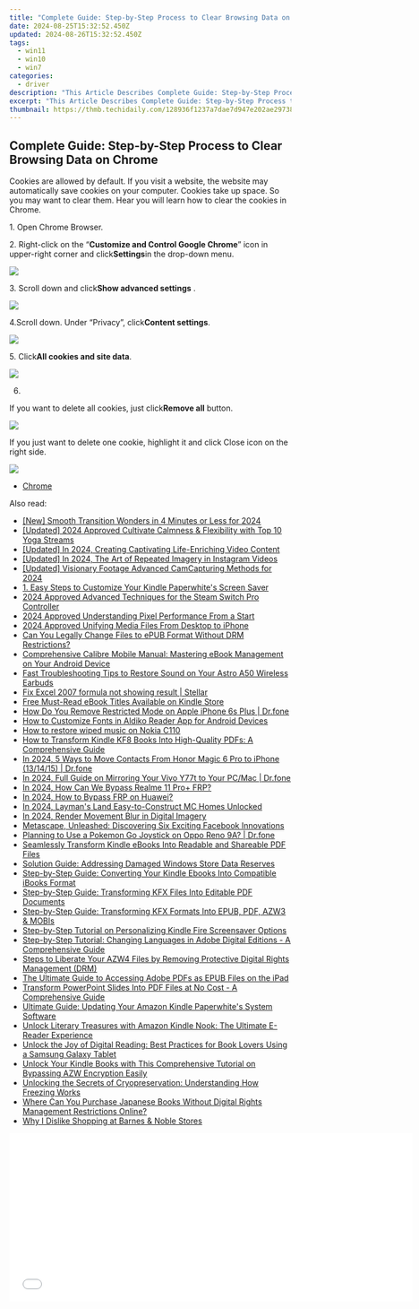 ```yaml
---
title: "Complete Guide: Step-by-Step Process to Clear Browsing Data on Chrome"
date: 2024-08-25T15:32:52.450Z
updated: 2024-08-26T15:32:52.450Z
tags:
  - win11
  - win10
  - win7
categories:
  - driver
description: "This Article Describes Complete Guide: Step-by-Step Process to Clear Browsing Data on Chrome"
excerpt: "This Article Describes Complete Guide: Step-by-Step Process to Clear Browsing Data on Chrome"
thumbnail: https://thmb.techidaily.com/128936f1237a7dae7d947e202ae29738fcba18f1e1925b63e660146e08554eaf.jpg
---
```


## Complete Guide: Step-by-Step Process to Clear Browsing Data on Chrome

Cookies are allowed by default. If you visit a website, the website may automatically save cookies on your computer. Cookies take up space. So you may want to clear them. Hear you will learn how to clear the cookies in Chrome.  
   
1\. Open Chrome Browser.  
  
2\. Right-click on the “**Customize and Control Google Chrome**” icon in upper-right corner and click**Settings**in the drop-down menu.  
  
![](https://images.drivereasy.com/wp-content/uploads/2017/01/img_58819267b2017.jpg)   
  
 3\. Scroll down and click**Show advanced settings** .  
  
![](https://images.drivereasy.com/wp-content/uploads/2017/01/img_588192d746fc0.jpg) 

  
4.Scroll down. Under “Privacy”, click**Content settings**.  
  
![](https://images.drivereasy.com/wp-content/uploads/2017/01/img_5881ac2388804.jpg) 

  
5\. Click**All cookies and site data**.   
  
![](https://images.drivereasy.com/wp-content/uploads/2017/01/img_5881ac8814c1b.png)   
  
 6.  
  
 If you want to delete all cookies, just click**Remove all** button.  
  
![](https://images.drivereasy.com/wp-content/uploads/2017/01/img_5881ad5d5e355.png)   
  
 If you just want to delete one cookie, highlight it and click Close icon on the right side.  
  
![](https://images.drivereasy.com/wp-content/uploads/2017/01/img_5881adc741be2.png) 

* [Chrome](https://tools.techidaily.com/drivereasy/download/)

<ins class="adsbygoogle"
     style="display:block"
     data-ad-format="autorelaxed"
     data-ad-client="ca-pub-7571918770474297"
     data-ad-slot="1223367746"></ins>



<ins class="adsbygoogle"
     style="display:block"
     data-ad-client="ca-pub-7571918770474297"
     data-ad-slot="8358498916"
     data-ad-format="auto"
     data-full-width-responsive="true"></ins>

<span class="atpl-alsoreadstyle">Also read:</span>
<div><ul>
<li><a href="https://screen-sharing-recording.techidaily.com/new-smooth-transition-wonders-in-4-minutes-or-less-for-2024/"><u>[New] Smooth Transition Wonders in 4 Minutes or Less for 2024</u></a></li>
<li><a href="https://facebook-video-share.techidaily.com/updated-2024-approved-cultivate-calmness-and-flexibility-with-top-10-yoga-streams/"><u>[Updated] 2024 Approved  Cultivate Calmness & Flexibility with Top 10 Yoga Streams</u></a></li>
<li><a href="https://facebook-video-share.techidaily.com/updated-in-2024-creating-captivating-life-enriching-video-content/"><u>[Updated] In 2024, Creating Captivating Life-Enriching Video Content</u></a></li>
<li><a href="https://instagram-video-files.techidaily.com/updated-in-2024-the-art-of-repeated-imagery-in-instagram-videos/"><u>[Updated] In 2024, The Art of Repeated Imagery in Instagram Videos</u></a></li>
<li><a href="https://screen-capture.techidaily.com/updated-visionary-footage-advanced-camcapturing-methods-for-2024/"><u>[Updated] Visionary Footage  Advanced CamCapturing Methods for 2024</u></a></li>
<li><a href="https://some-knowledge.techidaily.com/1-easy-steps-to-customize-your-kindle-paperwhites-screen-saver/"><u>1. Easy Steps to Customize Your Kindle Paperwhite's Screen Saver</u></a></li>
<li><a href="https://screen-activity-recording.techidaily.com/2024-approved-advanced-techniques-for-the-steam-switch-pro-controller/"><u>2024 Approved  Advanced Techniques for the Steam Switch Pro Controller</u></a></li>
<li><a href="https://some-approaches.techidaily.com/2024-approved-understanding-pixel-performance-from-a-start/"><u>2024 Approved  Understanding Pixel Performance From a Start</u></a></li>
<li><a href="https://some-approaches.techidaily.com/2024-approved-unifying-media-files-from-desktop-to-iphone/"><u>2024 Approved  Unifying Media Files  From Desktop to iPhone</u></a></li>
<li><a href="https://some-knowledge.techidaily.com/can-you-legally-change-files-to-epub-format-without-drm-restrictions/"><u>Can You Legally Change Files to ePUB Format Without DRM Restrictions?</u></a></li>
<li><a href="https://some-knowledge.techidaily.com/comprehensive-calibre-mobile-manual-mastering-ebook-management-on-your-android-device/"><u>Comprehensive Calibre Mobile Manual: Mastering eBook Management on Your Android Device</u></a></li>
<li><a href="https://sound-issues.techidaily.com/fast-troubleshooting-tips-to-restore-sound-on-your-astro-a50-wireless-earbuds/"><u>Fast Troubleshooting Tips to Restore Sound on Your Astro A50 Wireless Earbuds</u></a></li>
<li><a href="https://phone-solutions.techidaily.com/fix-excel-2007-formula-not-showing-result-stellar-by-stellar-guide/"><u>Fix Excel 2007 formula not showing result | Stellar</u></a></li>
<li><a href="https://some-knowledge.techidaily.com/free-must-read-ebook-titles-available-on-kindle-store/"><u>Free Must-Read eBook Titles Available on Kindle Store</u></a></li>
<li><a href="https://iphone-unlock.techidaily.com/how-do-you-remove-restricted-mode-on-apple-iphone-6s-plus-drfone-by-drfone-ios/"><u>How Do You Remove Restricted Mode on Apple iPhone 6s Plus | Dr.fone</u></a></li>
<li><a href="https://some-knowledge.techidaily.com/how-to-customize-fonts-in-aldiko-reader-app-for-android-devices/"><u>How to Customize Fonts in Aldiko Reader App for Android Devices</u></a></li>
<li><a href="https://blog-min.techidaily.com/how-to-restore-wiped-music-on-nokia-c110-by-fonelab-android-recover-music/"><u>How to restore wiped music on Nokia C110</u></a></li>
<li><a href="https://some-knowledge.techidaily.com/how-to-transform-kindle-kf8-books-into-high-quality-pdfs-a-comprehensive-guide/"><u>How to Transform Kindle KF8 Books Into High-Quality PDFs: A Comprehensive Guide</u></a></li>
<li><a href="https://android-transfer.techidaily.com/in-2024-5-ways-to-move-contacts-from-honor-magic-6-pro-to-iphone-131415-drfone-by-drfone-transfer-from-android-transfer-from-android/"><u>In 2024, 5 Ways to Move Contacts From Honor Magic 6 Pro to iPhone (13/14/15) | Dr.fone</u></a></li>
<li><a href="https://screen-mirror.techidaily.com/in-2024-full-guide-on-mirroring-your-vivo-y77t-to-your-pcmac-drfone-by-drfone-android/"><u>In 2024, Full Guide on Mirroring Your Vivo Y77t to Your PC/Mac | Dr.fone</u></a></li>
<li><a href="https://bypass-frp.techidaily.com/in-2024-how-can-we-bypass-realme-11-proplus-frp-by-drfone-android/"><u>In 2024, How Can We Bypass Realme 11 Pro+ FRP?</u></a></li>
<li><a href="https://android-frp.techidaily.com/in-2024-how-to-bypass-frp-on-huawei-by-drfone-android/"><u>In 2024, How to Bypass FRP on Huawei?</u></a></li>
<li><a href="https://visual-screen-recording.techidaily.com/in-2024-laymans-land-easy-to-construct-mc-homes-unlocked/"><u>In 2024, Layman's Land  Easy-to-Construct MC Homes Unlocked</u></a></li>
<li><a href="https://extra-skills.techidaily.com/in-2024-render-movement-blur-in-digital-imagery/"><u>In 2024, Render Movement Blur in Digital Imagery</u></a></li>
<li><a href="https://facebook.techidaily.com/metascape-unleashed-discovering-six-exciting-facebook-innovations/"><u>Metascape, Unleashed: Discovering Six Exciting Facebook Innovations</u></a></li>
<li><a href="https://android-pokemon-go.techidaily.com/planning-to-use-a-pokemon-go-joystick-on-oppo-reno-9a-drfone-by-drfone-virtual-android/"><u>Planning to Use a Pokemon Go Joystick on Oppo Reno 9A? | Dr.fone</u></a></li>
<li><a href="https://some-knowledge.techidaily.com/seamlessly-transform-kindle-ebooks-into-readable-and-shareable-pdf-files/"><u>Seamlessly Transform Kindle eBooks Into Readable and Shareable PDF Files</u></a></li>
<li><a href="https://win-howtos.techidaily.com/solution-guide-addressing-damaged-windows-store-data-reserves/"><u>Solution Guide: Addressing Damaged Windows Store Data Reserves</u></a></li>
<li><a href="https://some-knowledge.techidaily.com/step-by-step-guide-converting-your-kindle-ebooks-into-compatible-ibooks-format/"><u>Step-by-Step Guide: Converting Your Kindle Ebooks Into Compatible iBooks Format</u></a></li>
<li><a href="https://some-knowledge.techidaily.com/step-by-step-guide-transforming-kfx-files-into-editable-pdf-documents/"><u>Step-by-Step Guide: Transforming KFX Files Into Editable PDF Documents</u></a></li>
<li><a href="https://some-knowledge.techidaily.com/step-by-step-guide-transforming-kfx-formats-into-epub-pdf-azw3-and-mobis/"><u>Step-by-Step Guide: Transforming KFX Formats Into EPUB, PDF, AZW3 & MOBIs</u></a></li>
<li><a href="https://some-knowledge.techidaily.com/step-by-step-tutorial-on-personalizing-kindle-fire-screensaver-options/"><u>Step-by-Step Tutorial on Personalizing Kindle Fire Screensaver Options</u></a></li>
<li><a href="https://some-knowledge.techidaily.com/step-by-step-tutorial-changing-languages-in-adobe-digital-editions-a-comprehensive-guide/"><u>Step-by-Step Tutorial: Changing Languages in Adobe Digital Editions - A Comprehensive Guide</u></a></li>
<li><a href="https://some-knowledge.techidaily.com/steps-to-liberate-your-azw4-files-by-removing-protective-digital-rights-management-drm/"><u>Steps to Liberate Your AZW4 Files by Removing Protective Digital Rights Management (DRM)</u></a></li>
<li><a href="https://some-knowledge.techidaily.com/the-ultimate-guide-to-accessing-adobe-pdfs-as-epub-files-on-the-ipad/"><u>The Ultimate Guide to Accessing Adobe PDFs as EPUB Files on the iPad</u></a></li>
<li><a href="https://some-knowledge.techidaily.com/transform-powerpoint-slides-into-pdf-files-at-no-cost-a-comprehensive-guide/"><u>Transform PowerPoint Slides Into PDF Files at No Cost - A Comprehensive Guide</u></a></li>
<li><a href="https://some-knowledge.techidaily.com/ultimate-guide-updating-your-amazon-kindle-paperwhites-system-software/"><u>Ultimate Guide: Updating Your Amazon Kindle Paperwhite's System Software</u></a></li>
<li><a href="https://some-knowledge.techidaily.com/unlock-literary-treasures-with-amazon-kindle-nook-the-ultimate-e-reader-experience/"><u>Unlock Literary Treasures with Amazon Kindle Nook: The Ultimate E-Reader Experience</u></a></li>
<li><a href="https://some-knowledge.techidaily.com/unlock-the-joy-of-digital-reading-best-practices-for-book-lovers-using-a-samsung-galaxy-tablet/"><u>Unlock the Joy of Digital Reading: Best Practices for Book Lovers Using a Samsung Galaxy Tablet</u></a></li>
<li><a href="https://some-knowledge.techidaily.com/unlock-your-kindle-books-with-this-comprehensive-tutorial-on-bypassing-azw-encryption-easily/"><u>Unlock Your Kindle Books with This Comprehensive Tutorial on Bypassing AZW Encryption Easily</u></a></li>
<li><a href="https://some-knowledge.techidaily.com/unlocking-the-secrets-of-cryopreservation-understanding-how-freezing-works/"><u>Unlocking the Secrets of Cryopreservation: Understanding How Freezing Works</u></a></li>
<li><a href="https://some-knowledge.techidaily.com/where-can-you-purchase-japanese-books-without-digital-rights-management-restrictions-online/"><u>Where Can You Purchase Japanese Books Without Digital Rights Management Restrictions Online?</u></a></li>
<li><a href="https://some-knowledge.techidaily.com/why-i-dislike-shopping-at-barnes-and-noble-stores/"><u>Why I Dislike Shopping at Barnes & Noble Stores</u></a></li>
</ul></div>

<!-- affiliate ads begin -->
<iframe id="iframe_672" src="//a.impactradius-go.com/gen-ad-code/5597632/1959812/17834/" width="720" height="300" scrolling="no" frameborder="0" marginheight="0" marginwidth="0"></iframe>
<!-- affiliate ads end -->